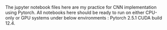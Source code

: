 The jupyter notebook files here are my practice for CNN implementation using Pytorch. All notebooks here should be ready to run on either CPU-only or GPU systems under below environments : 
Pytorch 2.5.1 
CUDA build 12.4.
